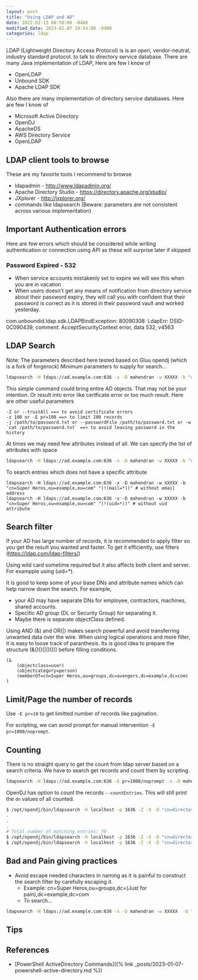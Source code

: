 ```yaml
---
layout: post
title: "Using LDAP and AD"
date: 2022-02-13 08:50:00 -0400
modified_date: 2023-01-07 10:54:00 -0400
categories: ldap
---
```


LDAP (Lightweight Directory Access Protocol) is is an open, vendor-neutral, industry standard protocol. to talk to directory service database.
There are many Java implementation of LDAP, Here are few I know of
- OpenLDAP
- Unbound SDK
- Apache LDAP SDK


Also there are many implementation of directory service databases. Here are few I know of
- Microsoft Active Directory
- OpenDJ
- ApacheDS
- AWS Directory Service
- OpenLDAP

## LDAP client tools to browse
These are my favoirte tools I recommend to browse
- ldapadmin - http://www.ldapadmin.org/
- Apache Directory Studio - https://directory.apache.org/studio/
- JXplorer - http://jxplorer.org/
- commands like ldapsearch (Beware: parameters are not consistent across various implementation)

## Important Authentication errors
Here are few errors which should be considered while writing authentication or connection using API as these will surprise later if skipped

### Password Expired - 532
- When service accounts mistakenly set to expire we will see this when you are in vacation
- When users doesn't get any means of notification from directory service about their password expiry, they will call you with confident that their password is correct as it is stored in their password vault and worked yesterday.

com.unboundid.ldap.sdk.LDAPBindException: 80090308: LdapErr: DSID-0C090439, comment: AcceptSecurityContext error, data 532, v4563



## LDAP Search

Note: The parameters described here tested based on Gluu opendj (which is a fork of forgerock)
Minimum parameters to supply for search...
```sh
ldapsearch -H ldaps://ad.example.com:636 -x -D mahendran -w XXXXX -b "cn=Super Heros,ou=example,ou=com" "objectClass=*"
```
This simple command could bring entire AD objects. That may not be your intention. Or result into error like certficate error or too much result. Here are other useful parameters 

    -Z or --trustAll ==> to avoid certificate errors
    -z 100 or -E pr=100 ==> to limit 100 records
    -j /path/to/password.txt or --passwordFile /path/to/password.txt or -w `cat /path/to/password.txt` ==> to avoid leaving password in the history

At times we may need few attributes instead of all. We can specify the list of attributes with space

```sh
ldapsearch -H ldaps://ad.example.com:636 -x -D mahendran -w XXXXX -b "cn=Super Heros,ou=example,ou=com" "objectClass=*" dn mail
```

To search entries which does not have a specific attribute

```
ldapsearch -H ldaps://ad.example.com:636 -x -D mahendran -w XXXXX -b "cn=Super Heros,ou=example,ou=com" "(!(mail=*))" # without email address
ldapsearch -H ldaps://ad.example.com:636 -x -D mahendran -w XXXXX -b "cn=Super Heros,ou=example,ou=com" "(!(uid=*))" # without uid attribute
```
## Search filter
If your AD has large number of records, it is recommended to apply filter so you get the result you wanted and faster.
To get it efficiently, use filters (https://ldap.com/ldap-filters/)

Using wild card sometime required but it also affects both client and server. For exampple using (uid=*).

It is good to keep some of your base DNs and attribute names which can help narrow down the search.
For example, 
- your AD may have separate DNs for employee, contractors, machines, shared accounts.
- Specific AD group (DL or Security Group) for separating it.
- Maybe there is separate objectClass defined.

Using AND (&) and OR(|) makes search powerful and avoid transferring unwanted data over the wire.
When using logical operations and more filter, it is easy to loose track of paranthesis.
Its is good idea to prepare the structure (&()()(|()())) before filling conditions.

```
(&
    (objectclass=user)
    (objectcategory=person)
    (memberOf=cn=Super Heros,ou=groups,dc=avengers,dc=example,dc=com)
)
```

## Limit/Page the number of records
Use `-E pr=10` to get limitted number of records like pagination.

For scripting, we can avoid prompt for manual intervention `-E pr=1000/noprompt`.

## Counting
There is no straight query to get the count from ldap server based on a search criteria.
We have to search get records and count them by scripting.


```sh
ldapsearch -H ldaps://ad.example.com:636 -E pr=1000/noprompt -x -D mahendran -w XXXXX  -b "dc=example,dc=com" -s sub -a always "(memberOf=cn=Super Heros,ou=groups,dc=avengers,dc=example,dc=com)" dn | grep 'dn:' | wc -l
```


OpenDJ has option to count the records `--countEntries`. This will still print the `dn` values of all counted.
```sh
$ /opt/opendj/bin/ldapsearch -h localhost -p 1636 -Z -X -D "cn=directory manager" --bindPasswordFile /tmp/.pw -b 'dc=example,dc=com' --countEntries 'creationTimestamp=20210607171657.798Z' dn
.
.
.
# Total number of matching entries: 70
$ /opt/opendj/bin/ldapsearch -h localhost -p 1636 -Z -X -D "cn=directory manager" --bindPasswordFile /tmp/.pw -b 'dc=example,dc=com' --countEntries 'creationTimestamp>=20210607171657.798Z' dn
$ /opt/opendj/bin/ldapsearch -h localhost -p 1636 -Z -X -D "cn=directory manager" --bindPasswordFile /tmp/.pw -b 'dc=example,dc=com' --countEntries '(&(creationTimestamp>=20220207000000.000Z)(creationTimestamp<=20220208000000.000Z))' dn
```


## Bad and Pain giving practices
- Avoid escape needed characters in naming as it is painful to construct the search filter by carefully escaping it.
    - Example: cn=Super Heros,ou=groups,dc=(Just for pain),dc=example,dc=com
    - To search...
```sh
ldapsearch -H ldaps://ad.example.com:636 -x -D mahendran -w XXXXX  -b "dc=example,dc=com" -s sub -a always "(memberOf=cn=Super Heros,ou=groups,dc=\28Just for pain\29,dc=example,dc=com)" 
```

## Tips


## References
- [PowerShell ActiveDirectory Commands]({% link _posts/2023-01-07-powershell-active-directory.md %})